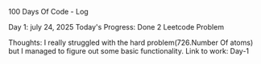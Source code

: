 100 Days Of Code - Log

Day 1: july 24, 2025
Today's Progress: Done 2 Leetcode Problem

Thoughts: I really struggled with the hard problem(726.Number Of atoms) but I managed to figure out some basic functionality.
Link to work: Day-1

